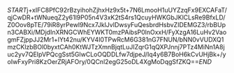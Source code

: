 $START$j+xIFC8PfC92rBzyihohZjhxHz9x5t+7N6LmooH1uUYZzqFx9EXCAFaT/qjCwDR+tWNueqZ2y61l9P05n4V3xK2tS4rs1QcuyHWKGbJKlCLsRe9BfxLD/Z0Oov8pTE/79iR8yrPewI9Ncx7JklJvIDwsyFuQesbrdHsbvZIDEMGZ3/rbBUpn3CABXi/MDjdInXRNGCWhEYWKT0mzPAibsP0lnOxxH/FyXzgA16LuHv2VaogmFZjppJJ2Mr1+lYt42nu/KYV4I0TPwRcM6G381nG7FNUN/bNN0vVUDXQ1mzCKlzbBOl0byxtCAh0KtWJTzXmnBjqtLuJIZqrG1qQXPJnnj7PTz4MiNn1A8juc2yv7QEIpVPQcgSst5GlwCLoOQDDLfw7djpeJ/Iq4y6B7BoH6kCvUHjBk+/yoIwFxyPri8KzOerZRjAFOry/0QCnl2egG25oDL4XgMoDqgSfZKQ==$END$